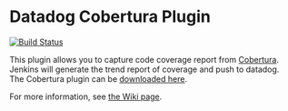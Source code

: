 # Datadog Cobertura Plugin

[![Build
Status](https://jenkins.ci.cloudbees.com/buildStatus/icon?job=plugins/cobertura-plugin)](https://jenkins.ci.cloudbees.com/job/plugins/job/cobertura-plugin/)

This plugin allows you to capture code coverage report from
[Cobertura](https://github.com/cobertura/cobertura/).
Jenkins will generate the trend report of coverage  and push to datadog.
The Cobertura plugin can be [downloaded
here](http://updates.jenkins-ci.org/download/plugins/cobertura/).

For more information, see [the Wiki
page](https://wiki.jenkins-ci.org/display/JENKINS/Cobertura+Plugin).
